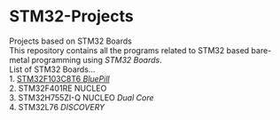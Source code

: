 # STM32-Projects
Projects based on STM32 Boards
<br>This repository contains all the programs related to STM32 based bare-metal programming using *STM32 Boards*.
<br>List of STM32 Boards...
<br>1. [STM32F103C8T6 *BluePill*](STM32F103C8T6/Blinky)
<br>2. STM32F401RE NUCLEO
<br>3. STM32H755ZI-Q NUCLEO *Dual Core*
<br>4. STM32L76 *DISCOVERY*
